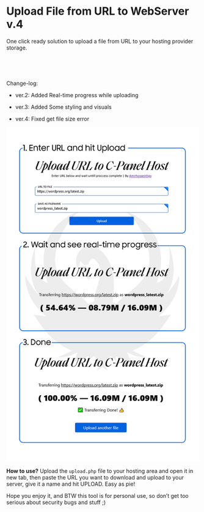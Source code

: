 Upload File from URL to WebServer v.4
=====================================

One click ready solution to upload a file from URL to your hosting provider
storage.

 

 

Change-log:

-   ver.2: Added Real-time progress while uploading

-   ver.3: Added Some styling and visuals

-   ver.4: Fixed get file size error

![](screenshot.png)

**How to use?** Upload the `upload.php` file to your hosting area and open it in
new tab, then paste the URL you want to download and upload to your server, give
it a name and hit UPLOAD. Easy as pie!

Hope you enjoy it, and BTW this tool is for personal use, so don’t get too
serious about security bugs and stuff ;)
